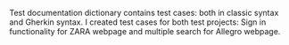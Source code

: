 Test documentation dictionary contains test cases: both in classic syntax and Gherkin syntax. 
I created test cases for both test projects: Sign in functionality for ZARA webpage and multiple search for Allegro webpage.
